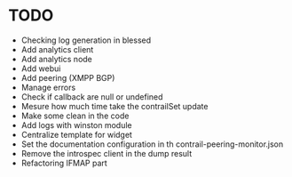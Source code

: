 # TODO

* Checking log generation in blessed
* Add analytics client
* Add analytics node
* Add webui
* Add peering (XMPP BGP)
* Manage errors
* Check if callback are null or undefined
* Mesure how much time take the contrailSet update
* Make some clean in the code
* Add logs with winston module
* Centralize template for widget
* Set the documentation configuration in th contrail-peering-monitor.json
* Remove the introspec client in the dump result
* Refactoring IFMAP part
